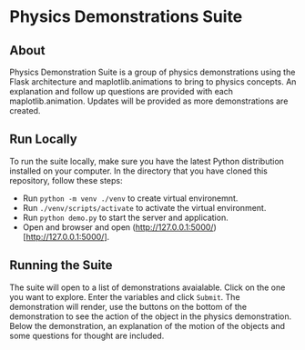 # Physics Demonstrations Suite
## About
Physics Demonstration Suite is a group of physics demonstrations using the Flask architecture and maplotlib.animations to bring to physics concepts.  An explanation and follow up questions are provided with each maplotlib.animation.  Updates will be provided as more demonstrations are created.
## Run Locally 
To run the suite locally, make sure you have the latest Python distribution installed on your computer.  In the directory that you have cloned this repository, follow these steps:
+ Run `python -m venv ./venv` to create virtual environemnt.
+ Run `./venv/scripts/activate` to activate the virtual environment.
+ Run `python demo.py` to start the server and application.
+ Open and browser and open (http://127.0.0.1:5000/)[http://127.0.0.1:5000/].
## Running the Suite
The suite will open to a list of demonstrations avaialable.  Click on the one you want to explore. Enter the variables and click `Submit`.  The demonstration will render, use the buttons on the bottom of the demonstration to see the action of the object in the physics demonstration.  Below the demonstration, an explanation of the motion of the objects and some questions for thought are included.  
